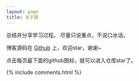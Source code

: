 ```yaml
---
layout: page
title: 关于我 
---
```


总结并分享学习过程。
尽量只说重点，不说口水话。

<p> 

博客源码在 <a target="_blank" href='https://github.com/sardineYJA/sardineYJA.github.io'>Github</a> 上，欢迎star，谢谢~

点击每页最下面的github图标，就可以进入仓库star了。

<p> 

<p> 

<p> 


{% include comments.html %}

